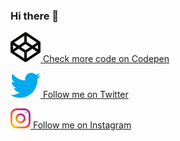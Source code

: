<link href="style.css" rel="stylesheet"></link>

### Hi there 👋

<!-- ![Banner](https://github.com/kmhmubin/kmhmubin/blob/master/GitHub-Profile-Cover.jpg) -->


[ ![Codepen logo](codepen.svg) Check more code on Codepen](  https://codepen.io/tomhermans/)

[ ![twitter logo](twitter.svg) Follow me on Twitter](https://mobile.twitter.com/tomhermans)

[ ![instagram logo](instagram.svg) Follow me on Instagram](https://www.instagram.com/tomhermans1/)




<!--
**tomhermans/tomhermans** is a ✨ _special_ ✨ repository because its `README.md` (this file) appears on your GitHub profile.

Here are some ideas to get you started:

- 🔭 I’m currently working on ...
- 🌱 I’m currently learning ...
- 👯 I’m looking to collaborate on ...
- 🤔 I’m looking for help with ...
- 💬 Ask me about ...
- 📫 How to reach me: ...
- 😄 Pronouns: ...
- ⚡ Fun fact: ...
-->
